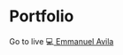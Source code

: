 # Portfolio

<P>Go to live 💻<a href="https://emmanuel-one.vercel.app/" target="_blank"> Emmanuel Avila </a></P>

